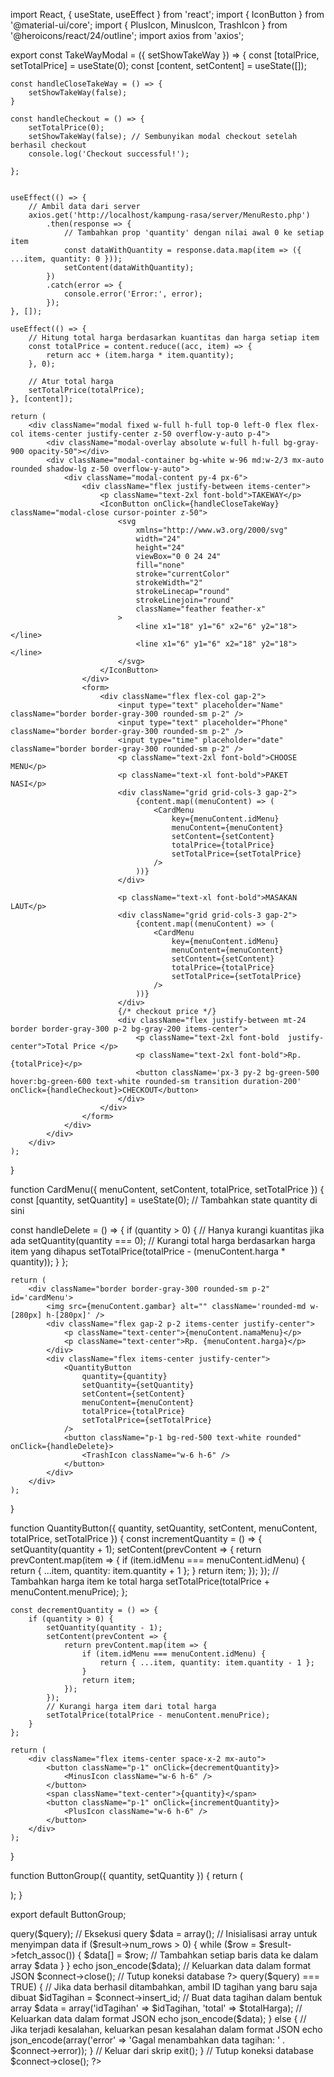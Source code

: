 import React, { useState, useEffect } from 'react';
import { IconButton } from '@material-ui/core';
import { PlusIcon, MinusIcon, TrashIcon } from '@heroicons/react/24/outline';
import axios from 'axios';

export const TakeWayModal = ({ setShowTakeWay }) => {
const [totalPrice, setTotalPrice] = useState(0);
const [content, setContent] = useState([]);

    const handleCloseTakeWay = () => {
        setShowTakeWay(false);
    }

    const handleCheckout = () => {
        setTotalPrice(0);
        setShowTakeWay(false); // Sembunyikan modal checkout setelah berhasil checkout
        console.log('Checkout successful!');

    };


    useEffect(() => {
        // Ambil data dari server
        axios.get('http://localhost/kampung-rasa/server/MenuResto.php')
            .then(response => {
                // Tambahkan prop 'quantity' dengan nilai awal 0 ke setiap item
                const dataWithQuantity = response.data.map(item => ({ ...item, quantity: 0 }));
                setContent(dataWithQuantity);
            })
            .catch(error => {
                console.error('Error:', error);
            });
    }, []);

    useEffect(() => {
        // Hitung total harga berdasarkan kuantitas dan harga setiap item
        const totalPrice = content.reduce((acc, item) => {
            return acc + (item.harga * item.quantity);
        }, 0);

        // Atur total harga
        setTotalPrice(totalPrice);
    }, [content]);

    return (
        <div className="modal fixed w-full h-full top-0 left-0 flex flex-col items-center justify-center z-50 overflow-y-auto p-4">
            <div className="modal-overlay absolute w-full h-full bg-gray-900 opacity-50"></div>
            <div className="modal-container bg-white w-96 md:w-2/3 mx-auto rounded shadow-lg z-50 overflow-y-auto">
                <div className="modal-content py-4 px-6">
                    <div className="flex justify-between items-center">
                        <p className="text-2xl font-bold">TAKEWAY</p>
                        <IconButton onClick={handleCloseTakeWay} className="modal-close cursor-pointer z-50">
                            <svg
                                xmlns="http://www.w3.org/2000/svg"
                                width="24"
                                height="24"
                                viewBox="0 0 24 24"
                                fill="none"
                                stroke="currentColor"
                                strokeWidth="2"
                                strokeLinecap="round"
                                strokeLinejoin="round"
                                className="feather feather-x"
                            >
                                <line x1="18" y1="6" x2="6" y2="18"></line>
                                <line x1="6" y1="6" x2="18" y2="18"></line>
                            </svg>
                        </IconButton>
                    </div>
                    <form>
                        <div className="flex flex-col gap-2">
                            <input type="text" placeholder="Name" className="border border-gray-300 rounded-sm p-2" />
                            <input type="text" placeholder="Phone" className="border border-gray-300 rounded-sm p-2" />
                            <input type="time" placeholder="date" className="border border-gray-300 rounded-sm p-2" />
                            <p className="text-2xl font-bold">CHOOSE MENU</p>
                            <p className="text-xl font-bold">PAKET NASI</p>
                            <div className="grid grid-cols-3 gap-2">
                                {content.map((menuContent) => (
                                    <CardMenu
                                        key={menuContent.idMenu}
                                        menuContent={menuContent}
                                        setContent={setContent}
                                        totalPrice={totalPrice}
                                        setTotalPrice={setTotalPrice}
                                    />
                                ))}
                            </div>

                            <p className="text-xl font-bold">MASAKAN LAUT</p>
                            <div className="grid grid-cols-3 gap-2">
                                {content.map((menuContent) => (
                                    <CardMenu
                                        key={menuContent.idMenu}
                                        menuContent={menuContent}
                                        setContent={setContent}
                                        totalPrice={totalPrice}
                                        setTotalPrice={setTotalPrice}
                                    />
                                ))}
                            </div>
                            {/* checkout price */}
                            <div className="flex justify-between mt-24 border border-gray-300 p-2 bg-gray-200 items-center">
                                <p className="text-2xl font-bold  justify-center">Total Price </p>
                                <p className="text-2xl font-bold">Rp. {totalPrice}</p>
                                <button className='px-3 py-2 bg-green-500 hover:bg-green-600 text-white rounded-sm transition duration-200' onClick={handleCheckout}>CHECKOUT</button>
                            </div>
                        </div>
                    </form>
                </div>
            </div>
        </div>
    );

}

function CardMenu({ menuContent, setContent, totalPrice, setTotalPrice }) {
const [quantity, setQuantity] = useState(0); // Tambahkan state quantity di sini

const handleDelete = () => {
if (quantity > 0) {
// Hanya kurangi kuantitas jika ada
setQuantity(quantity === 0);
// Kurangi total harga berdasarkan harga item yang dihapus
setTotalPrice(totalPrice - (menuContent.harga \* quantity));
}
};

    return (
        <div className="border border-gray-300 rounded-sm p-2" id='cardMenu'>
            <img src={menuContent.gambar} alt="" className='rounded-md w-[280px] h-[280px]' />
            <div className="flex gap-2 p-2 items-center justify-center">
                <p className="text-center">{menuContent.namaMenu}</p>
                <p className="text-center">Rp. {menuContent.harga}</p>
            </div>
            <div className="flex items-center justify-center">
                <QuantityButton
                    quantity={quantity}
                    setQuantity={setQuantity}
                    setContent={setContent}
                    menuContent={menuContent}
                    totalPrice={totalPrice}
                    setTotalPrice={setTotalPrice}
                />
                <button className="p-1 bg-red-500 text-white rounded" onClick={handleDelete}>
                    <TrashIcon className="w-6 h-6" />
                </button>
            </div>
        </div>
    );

}

function QuantityButton({ quantity, setQuantity, setContent, menuContent, totalPrice, setTotalPrice }) {
const incrementQuantity = () => {
setQuantity(quantity + 1);
setContent(prevContent => {
return prevContent.map(item => {
if (item.idMenu === menuContent.idMenu) {
return { ...item, quantity: item.quantity + 1 };
}
return item;
});
});
// Tambahkan harga item ke total harga
setTotalPrice(totalPrice + menuContent.menuPrice);
};

    const decrementQuantity = () => {
        if (quantity > 0) {
            setQuantity(quantity - 1);
            setContent(prevContent => {
                return prevContent.map(item => {
                    if (item.idMenu === menuContent.idMenu) {
                        return { ...item, quantity: item.quantity - 1 };
                    }
                    return item;
                });
            });
            // Kurangi harga item dari total harga
            setTotalPrice(totalPrice - menuContent.menuPrice);
        }
    };

    return (
        <div className="flex items-center space-x-2 mx-auto">
            <button className="p-1" onClick={decrementQuantity}>
                <MinusIcon className="w-6 h-6" />
            </button>
            <span className="text-center">{quantity}</span>
            <button className="p-1" onClick={incrementQuantity}>
                <PlusIcon className="w-6 h-6" />
            </button>
        </div>
    );

}

function ButtonGroup({ quantity, setQuantity }) {
return (

<div className="flex items-center space-x-4 border border-gray-300 rounded-md p-2">
<QuantityButton quantity={quantity} setQuantity={setQuantity} />
</div>
);
}

export default ButtonGroup;

<?php
header('Content-Type: application/json');
header("Access-Control-Allow-Origin: *");
header("Access-Control-Allow-Methods: GET, POST, OPTIONS");
header("Access-Control-Allow-Headers: Content-Type, Authorization");


include 'koneksi.php'; // Sertakan file koneksi.php untuk menghubungkan ke database

$query = 'SELECT idTagihan, total FROM tagihan'; // Query SQL untuk mengambil data dari database
$result = $connect->query($query); // Eksekusi query

$data = array(); // Inisialisasi array untuk menyimpan data

if ($result->num_rows > 0) {
    while ($row = $result->fetch_assoc()) {
        $data[] = $row; // Tambahkan setiap baris data ke dalam array $data
    }
}

echo json_encode($data); // Keluarkan data dalam format JSON

$connect->close(); // Tutup koneksi database
?>

<?php
header('Content-Type: application/json');
header("Access-Control-Allow-Origin: *");
header("Access-Control-Allow-Methods: GET, POST, OPTIONS");
header("Access-Control-Allow-Headers: Content-Type, Authorization");

include 'koneksi.php'; // Sertakan file koneksi.php untuk menghubungkan ke database

// Tangani permintaan OPTIONS
if ($_SERVER['REQUEST_METHOD'] == 'OPTIONS') {
    http_response_code(200); // Kode status 200 OK
    exit(); // Keluar dari skrip
}

// Tangani permintaan POST
if ($_SERVER['REQUEST_METHOD'] == 'POST') {
    // Ambil data total harga dari permintaan POST
    $input = json_decode(file_get_contents('php://input'), true);
    $totalHarga = $input['totalHarga'];

    // Query SQL untuk menambahkan data tagihan
    $query = "INSERT INTO tagihan (total) VALUES ($totalHarga)";

    if ($connect->query($query) === TRUE) {
        // Jika data berhasil ditambahkan, ambil ID tagihan yang baru saja dibuat
        $idTagihan = $connect->insert_id;
        // Buat data tagihan dalam bentuk array
        $data = array('idTagihan' => $idTagihan, 'total' => $totalHarga);
        // Keluarkan data dalam format JSON
        echo json_encode($data);
    } else {
        // Jika terjadi kesalahan, keluarkan pesan kesalahan dalam format JSON
        echo json_encode(array('error' => 'Gagal menambahkan data tagihan: ' . $connect->error));
    }

    // Keluar dari skrip
    exit();
}

// Tutup koneksi database
$connect->close();
?>
